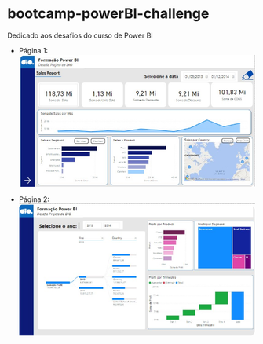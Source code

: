 # bootcamp-powerBI-challenge


Dedicado aos desafios do curso de Power BI


- Página 1:
![página-1](img/page1.jpeg)

- Página 2:
![página-2](img/page2.jpeg)